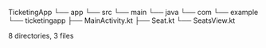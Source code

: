 TicketingApp
└── app
    └── src
        └── main
            └── java
                └── com
                    └── example
                        └── ticketingapp
                            ├── MainActivity.kt
                            ├── Seat.kt
                            └── SeatsView.kt

8 directories, 3 files
